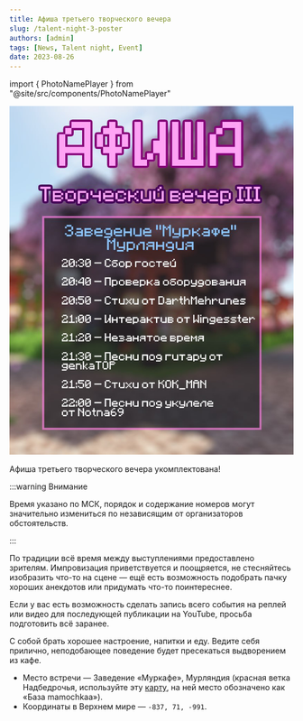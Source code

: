 ```yaml
---
title: Афиша третьего творческого вечера
slug: /talent-night-3-poster
authors: [admin]
tags: [News, Talent night, Event]
date: 2023-08-26
---
```


import { PhotoNamePlayer } from "@site/src/components/PhotoNamePlayer"

![Афиша третьего творческого вечера](./img/afisha-tvorcheskogo-vechera.jpg)

Афиша третьего творческого вечера укомплектована!

<!-- truncate -->

:::warning Внимание

Время указано по МСК, порядок и содержание номеров могут значительно измениться по независящим от организаторов обстоятельств.

:::

По традиции всё время между выступлениями предоставлено зрителям. Импровизация приветствуется и поощряется, не стесняйтесь изобразить что-то на сцене — ещё есть возможность подобрать пачку хороших анекдотов или придумать что-то поинтереснее.

Если у вас есть возможность сделать запись всего события на реплей или видео для последующей публикации на YouTube, просьба подготовить всё заранее.

С собой брать хорошее настроение, напитки и еду. Ведите себя прилично, неподобающее поведение будет пресекаться выдворением из кафе.

- Место встречи — Заведение «Муркафе», Мурляндия (красная ветка Надбедрочья, используйте эту [карту](https://t.me/hardshard_newspaper/298), на ней место обозначено как «База mamochkaa»).
- Координаты в Верхнем мире — `-837, 71, -991`.